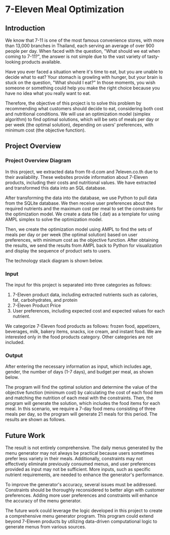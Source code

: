 # 7-Eleven Meal Optimization

## Introduction
We know that 7-11 is one of the most famous convenience stores, with more than 13,000 branches in Thailand, each serving an average of over 900 people per day. 
When faced with the question, "What should we eat when coming to 7-11?", the answer is not simple due to the vast variety of tasty-looking products available.

Have you ever faced a situation where it's time to eat, but you are unable to decide what to eat? Your stomach is growling with hunger, but your brain is stuck on the question, 
"What should I eat?" In those moments, you wish someone or something could help you make the right choice because you have no idea what you really want to eat.

Therefore, the objective of this project is to solve this problem by recommending what customers should decide to eat, considering both cost and nutritional conditions. 
We will use an optimization model (simplex algorithm) to find optimal solutions, which will be sets of meals per day or per week (the optimal solution), depending on users' 
preferences, with minimum cost (the objective function).

## Project Overview
### Project Overview Diagram

In this project, we extracted data from fit-d.com and 7eleven.co.th due to their availability. These websites provide information about 7-Eleven products, 
including their costs and nutritional values. We have extracted and transformed this data into an SQL database.

After transforming the data into the database, we use Python to pull data from the SQLite database. We then receive user preferences about the required nutrients and the 
maximum cost per meal to set the constraints for the optimization model. We create a data file (.dat) as a template for using AMPL simplex to solve the optimization model.

Then, we create the optimization model using AMPL to find the sets of meals per day or per week (the optimal solution) based on user preferences, with minimum cost as the 
objective function. After obtaining the results, we send the results from AMPL back to Python for visualization and display the sequence of product sets to users.

The technology stack diagram is shown below.

### Input
The input for this project is separated into three categories as follows:
1. 7-Eleven product data, including extracted nutrients such as calories, fat, carbohydrates, and protein
2. 7-Eleven Product Price 
3. User preferences, including expected cost and expected values for each nutrient.

We categorize 7-Eleven food products as follows: frozen food, appetizers, beverages, milk, bakery items, snacks, ice cream, and instant food. We are interested only in the 
food products category. Other categories are not included.

### Output
After entering the necessary information as input, which includes age, gender, the number of days (1-7 days), and budget per meal, as shown below.

The program will find the optimal solution and determine the value of the objective function (minimum cost) by calculating the cost of each food item and matching the nutrition 
of each meal with the constraints. Then, the program will generate the solution, which includes the food items for each meal. In this scenario, we require a 7-day food menu 
consisting of three meals per day, so the program will generate 21 meals for this period. The results are shown as follows.

## Future Work
The result is not entirely comprehensive. The daily menus generated by the menu generator may not always be practical because users sometimes prefer less variety in their meals. 
Additionally, constraints may not effectively eliminate previously consumed menus, and user preferences provided as input may not be sufficient. More inputs, such as specific 
nutrient requirements, are needed to enhance the generator's performance.

To improve the generator's accuracy, several issues must be addressed. Constraints should be thoroughly reconsidered to better align with customer preferences. Adding more user 
preferences and constraints will enhance the accuracy of the menu generator.

The future work could leverage the logic developed in this project to create a comprehensive menu generator program. This program could extend beyond 7-Eleven products 
by utilizing data-driven computational logic to generate menus from various sources.



